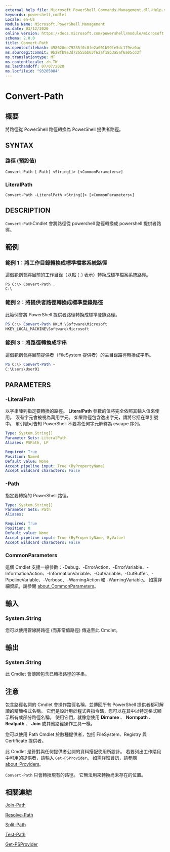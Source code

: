 ```yaml
---
external help file: Microsoft.PowerShell.Commands.Management.dll-Help.xml
keywords: powershell,cmdlet
Locale: en-US
Module Name: Microsoft.PowerShell.Management
ms.date: 03/12/2020
online version: https://docs.microsoft.com/powershell/module/microsoft.powershell.management/convert-path?view=powershell-7.1&WT.mc_id=ps-gethelp
schema: 2.0.0
title: Convert-Path
ms.openlocfilehash: 498620ee79285f0c0fe2a001b99fe5dc179ea0ac
ms.sourcegitcommit: 9b28fb9a3d72655bb63f62af18b3a5af6a05cd3f
ms.translationtype: MT
ms.contentlocale: zh-TW
ms.lasthandoff: 07/07/2020
ms.locfileid: "93205084"
---
```

# Convert-Path

## 概要
將路徑從 PowerShell 路徑轉換為 PowerShell 提供者路徑。

## SYNTAX

### 路徑 (預設值)

```
Convert-Path [-Path] <String[]> [<CommonParameters>]
```

### LiteralPath

```
Convert-Path -LiteralPath <String[]> [<CommonParameters>]
```

## DESCRIPTION

`Convert-Path`Cmdlet 會將路徑從 powershell 路徑轉換成 powershell 提供者路徑。

## 範例

### 範例 1︰將工作目錄轉換成標準檔案系統路徑

這個範例會將目前的工作目錄（以點 (`.`) 表示）轉換成標準檔案系統路徑。

```
PS C:\> Convert-Path .
C:\
```

### 範例 2︰將提供者路徑轉換成標準登錄路徑

此範例會將 PowerShell 提供者路徑轉換成標準登錄路徑。

```powershell
PS C:\> Convert-Path HKLM:\Software\Microsoft
HKEY_LOCAL_MACHINE\Software\Microsoft
```

### 範例 3︰將路徑轉換成字串

這個範例會將目前提供者（FileSystem 提供者）的主目錄路徑轉換成字串。

```powershell
PS C:\> Convert-Path ~
C:\Users\User01
```

## PARAMETERS

### -LiteralPath

以字串陣列指定要轉換的路徑。 **LiteralPath** 參數的值將完全依照其輸入值來使用。 沒有字元會被視為萬用字元。 如果路徑包含逸出字元，請將它括在單引號中。 單引號可告知 PowerShell 不要將任何字元解釋為 escape 序列。

```yaml
Type: System.String[]
Parameter Sets: LiteralPath
Aliases: PSPath, LP

Required: True
Position: Named
Default value: None
Accept pipeline input: True (ByPropertyName)
Accept wildcard characters: False
```

### -Path

指定要轉換的 PowerShell 路徑。

```yaml
Type: System.String[]
Parameter Sets: Path
Aliases:

Required: True
Position: 0
Default value: None
Accept pipeline input: True (ByPropertyName, ByValue)
Accept wildcard characters: False
```

### CommonParameters

這個 Cmdlet 支援一般參數：-Debug、-ErrorAction、-ErrorVariable、-InformationAction、-InformationVariable、-OutVariable、-OutBuffer、-PipelineVariable、-Verbose、-WarningAction 和 -WarningVariable。 如需詳細資訊，請參閱 [about_CommonParameters](https://go.microsoft.com/fwlink/?LinkID=113216)。

## 輸入

### System.String

您可以使用管線將路徑 (而非常值路徑) 傳送至此 Cmdlet。

## 輸出

### System.String

此 Cmdlet 會傳回包含已轉換路徑的字串。

## 注意

包含路徑名詞的 Cmdlet 會操作路徑名稱，並傳回所有 PowerShell 提供者都可解讀的精簡格式名稱。 它們是設計用於程式與指令碼，您可以在其中以特定格式顯示所有或部分路徑名稱。 使用它們，就像您使用 **Dirname** 、 **Normpath** 、 **Realpath** 、 **Join** 或其他路徑操作工具一樣。

您可以使用 Path Cmdlet 於數種提供者，包括 FileSystem、Registry 與 Certificate 提供者。

此 Cmdlet 是針對與任何提供者公開的資料搭配使用所設計。 若要列出工作階段中可用的提供者，請輸入 `Get-PSProvider`。 如需詳細資訊，請參閱 [about_Providers](../Microsoft.PowerShell.Core/About/about_Providers.md)。

`Convert-Path` 只會轉換現有的路徑。 它無法用來轉換尚未存在的位置。

## 相關連結

[Join-Path](Join-Path.md)

[Resolve-Path](Resolve-Path.md)

[Split-Path](Split-Path.md)

[Test-Path](Test-Path.md)

[Get-PSProvider](Get-PSProvider.md)


